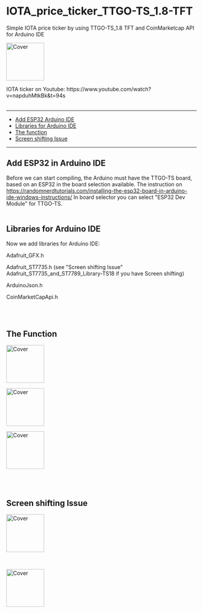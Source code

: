 # IOTA_price_ticker_TTGO-TS_1.8-TFT
Simple IOTA price ticker by using TTGO-TS_1.8 TFT and CoinMarketcap API for Arduino IDE
<br>

<p><img src="https://oxinon.com/wp-content/uploads/2019/03/IOTA-ticker.png" alt="Cover" width="100"></p>
IOTA ticker on Youtube: https://www.youtube.com/watch?v=napduhMtkBk&t=94s
<br>
<br>

* * *

+ [Add ESP32 Arduino IDE](#ESP32)
+ [Libraries for Arduino IDE](#libraries)
+ [The function](#function)
+ [Screen shifting Issue](#issue)

* * *

<a name="ESP32"></a><h2>Add ESP32 in Arduino IDE</h2>
Before we can start compiling, the Arduino must have the TTGO-TS board, based on an ESP32 in the board selection available.
The instruction on https://randomnerdtutorials.com/installing-the-esp32-board-in-arduino-ide-windows-instructions/
In board selector you can select "ESP32 Dev Module" for TTGO-TS.
<br>
<br>

<a name="libraries"></a><h2>Libraries for Arduino IDE</h2>
Now we add libraries for Arduino IDE:

Adafruit_GFX.h <p>
Adafruit_ST7735.h (see "Screen shifting Issue" Adafruit_ST7735_and_ST7789_Library-TS18 if you have Screen shifting)<p>
ArduinoJson.h <p>
CoinMarketCapApi.h <p>
<br>
<br>

<a name="function"></a><h2>The Function</h2>
<p><img src="https://oxinon.com/wp-content/uploads/2019/03/BTC-ticker.png" alt="Cover" width="100"></p>
<p><img src="https://oxinon.com/wp-content/uploads/2019/03/BTC-change-ticker.png" alt="Cover" width="100"></p>
<p><img src="https://oxinon.com/wp-content/uploads/2019/03/BTC-error-ticker.png" alt="Cover" width="100"></p>

<br>
<br>

<a name="issue"></a><h2>Screen shifting Issue</h2>


<p><img src="https://oxinon.com/wp-content/uploads/2019/03/Display-Mapping.png" alt="Cover" width="100"></p>
<br>
<p><img src="https://oxinon.com/wp-content/uploads/2019/03/field-test.png" alt="Cover" width="100"></p>
<br>

